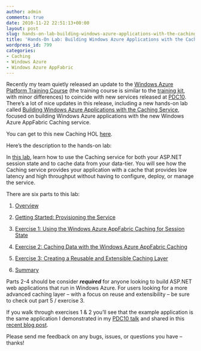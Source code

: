 ```yaml
---
author: admin
comments: true
date: 2010-11-22 22:51:13+00:00
layout: post
slug: hands-on-lab-building-windows-azure-applications-with-the-caching-service
title: 'Hands-On Lab: Building Windows Azure Applications with the Caching Service'
wordpress_id: 799
categories:
- Caching
- Windows Azure
- Windows Azure AppFabric
---
```


Recently my team quietly released an update to the [Windows Azure Platform Training Course](http://msdn.microsoft.com/en-us/wazplatformtrainingcourse.aspx) (the training course is similar to the [training kit](http://www.microsoft.com/downloads/en/details.aspx?FamilyID=413E88F8-5966-4A83-B309-53B7B77EDF78&displaylang=en), with minor differences) to coincide with new services released at [PDC10](http://microsoftpdc.com). There’s a lot of nice updates in this release, including a new hands-on lab called [Building Windows Azure Applications with the Caching Service](http://msdn.microsoft.com/en-us/wazplatformtrainingcourse_advancedwebandworkerrolesvs2010lab.aspx), focused on building Windows Azure applications with the new Windows Azure AppFabric Caching service.

 

You can get to this new Caching HOL [here](http://msdn.microsoft.com/en-us/wazplatformtrainingcourse_advancedwebandworkerrolesvs2010lab.aspx).

 

Here’s the description to the hands-on lab:

In [this lab](http://msdn.microsoft.com/en-us/wazplatformtrainingcourse_advancedwebandworkerrolesvs2010lab.aspx), learn how to use the Caching service for both your ASP.NET session state and to cache data from your data-tier. You will see how the Caching service provides your application with a cache that provides low latency and high throughput without having to configure, deploy, or manage the service.

There are six parts to this lab:

 

  
  1. [Overview ](http://msdn.microsoft.com/en-us/wazplatformtrainingcourse_advancedwebandworkerrolesvs2010lab_topic1.aspx#_Toc276570705)
   
  2. [Getting Started: Provisioning the Service ](http://msdn.microsoft.com/en-us/wazplatformtrainingcourse_advancedwebandworkerrolesvs2010lab_topic2.aspx#_Toc276570706)
   
  3. [Exercise 1: Using the Windows Azure AppFabric Caching for Session State ](http://msdn.microsoft.com/en-us/wazplatformtrainingcourse_advancedwebandworkerrolesvs2010lab_topic3.aspx#_Toc276570708)
   
  4. [Exercise 2: Caching Data with the Windows Azure AppFabric Caching ](http://msdn.microsoft.com/en-us/wazplatformtrainingcourse_advancedwebandworkerrolesvs2010lab_topic4.aspx#_Toc276570712)
   
  5. [Exercise 3: Creating a Reusable and Extensible Caching Layer ](http://msdn.microsoft.com/en-us/wazplatformtrainingcourse_advancedwebandworkerrolesvs2010lab_topic5.aspx#_Toc276570716)
   
  6. [Summary ](http://msdn.microsoft.com/en-us/wazplatformtrainingcourse_advancedwebandworkerrolesvs2010lab_topic6.aspx#_Toc276570721)
 

Parts 2-4 should be consider **_required_** for anyone looking to build ASP.NET web applications that run in Windows Azure. For users looking for a more advanced caching layer – with a focus on reuse and extensibility – be sure to check out part 5 / exercise 3.

 

If you walk through exercises 1 & 2 you’ll see that the example application is the same application I demonstrated in my [PDC10 talk](http://player.microsoftpdc.com/Session/1f607983-c6eb-4d9f-b644-55247e8adda6) and shared in this [recent blog post](http://www.wadewegner.com/2010/11/code-for-the-windows-azure-appfabric-caching-demo/).

 

Please send me feedback on any bugs, issues, or questions you have – thanks!
